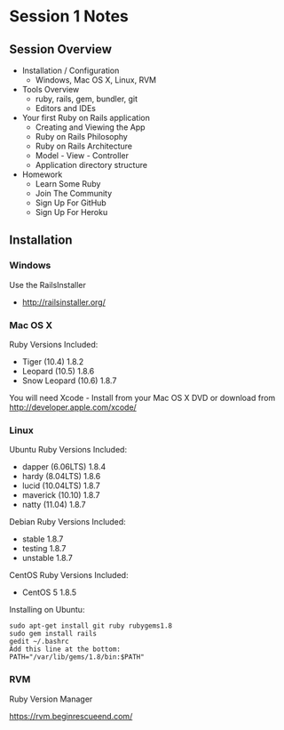# Session 1 Notes

## Session Overview

* Installation / Configuration
  * Windows, Mac OS X, Linux, RVM
* Tools Overview
  * ruby, rails, gem, bundler, git
  * Editors and IDEs
* Your first Ruby on Rails application
  * Creating and Viewing the App
  * Ruby on Rails Philosophy
  * Ruby on Rails Architecture
  * Model - View - Controller
  * Application directory structure
* Homework
  * Learn Some Ruby
  * Join The Community
  * Sign Up For GitHub
  * Sign Up For Heroku

## Installation

### Windows

Use the RailsInstaller

* http://railsinstaller.org/

### Mac OS X

Ruby Versions Included:

* Tiger (10.4) 1.8.2
* Leopard (10.5) 1.8.6
* Snow Leopard (10.6) 1.8.7

You will need Xcode - Install from your Mac OS X DVD or
download from http://developer.apple.com/xcode/

### Linux

Ubuntu Ruby Versions Included:

* dapper (6.06LTS) 1.8.4
* hardy (8.04LTS) 1.8.6
* lucid (10.04LTS) 1.8.7
* maverick (10.10) 1.8.7
* natty (11.04) 1.8.7

Debian Ruby Versions Included:

* stable 1.8.7
* testing 1.8.7
* unstable 1.8.7

CentOS Ruby Versions Included:

* CentOS 5 1.8.5

Installing on Ubuntu:

    sudo apt-get install git ruby rubygems1.8
    sudo gem install rails
    gedit ~/.bashrc
    Add this line at the bottom:
    PATH="/var/lib/gems/1.8/bin:$PATH"

### RVM

Ruby Version Manager

https://rvm.beginrescueend.com/



